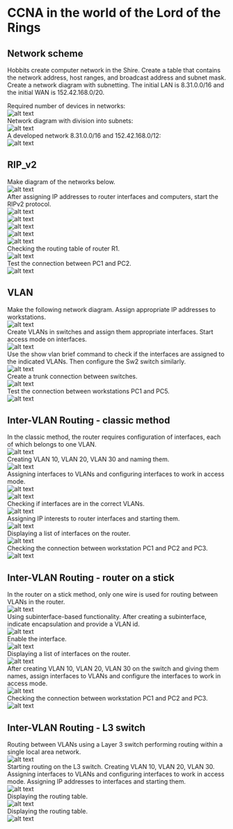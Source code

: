# CCNA in the world of the Lord of the Rings
## Network scheme
Hobbits create computer network in the Shire. Create a table that contains the network address, host ranges, and broadcast address and subnet mask. Create a network diagram with subnetting. The initial LAN is 8.31.0.0/16  and the initial WAN is 152.42.168.0/20.  
  
Required number of devices in networks:  
![alt text](./assets/network1.png)  
Network diagram with division into subnets:  
![alt text](./assets/network2.png)  
A developed network 8.31.0.0/16 and 152.42.168.0/12:  
![alt text](./assets/network3.png)  
## RIP_v2
Make diagram of the networks below.  
![alt text](./assets/network4.png)  
After assigning IP addresses to router interfaces and computers, start the RIPv2 protocol.  
![alt text](./assets/router1.png)  
![alt text](./assets/router2.png)  
![alt text](./assets/router3.png)  
![alt text](./assets/router4.png)  
![alt text](./assets/router5.png)  
Checking the routing table of router R1.  
![alt text](./assets/iproute.png)  
Test the connection between PC1 and PC2.  
![alt text](./assets/test.png)  
## VLAN
Make the following network diagram. Assign appropriate IP addresses to workstations.  
![alt text](./assets/vlan1.png)  
Create VLANs in switches and assign them appropriate interfaces. Start access mode on interfaces.  
![alt text](./assets/vlan2.png)  
Use the show vlan brief command to check if the interfaces are assigned to the indicated VLANs. Then configure the Sw2 switch similarly.  
![alt text](./assets/vlan3.png)  
Create a trunk connection between switches.  
![alt text](./assets/vlan4.png)  
Test the connection between workstations PC1 and PC5.  
![alt text](./assets/vlan5.png)  
## Inter-VLAN Routing - classic method
In the classic method, the router requires configuration of interfaces, each of which belongs to one VLAN.  
![alt text](./assets/inter-vlan-routing-classic-0.png)  
Creating VLAN 10, VLAN 20, VLAN 30 and naming them.  
![alt text](./assets/inter-vlan-routing-classic-1.png)  
Assigning interfaces to VLANs and configuring interfaces to work in access mode.  
![alt text](./assets/inter-vlan-routing-classic-2.png)  
![alt text](./assets/inter-vlan-routing-classic-3.png)  
Checking if interfaces are in the correct VLANs.  
![alt text](./assets/inter-vlan-routing-classic-4.png)  
Assigning IP interests to router interfaces and starting them.  
![alt text](./assets/inter-vlan-routing-classic-5.png)  
Displaying a list of interfaces on the router.  
![alt text](./assets/inter-vlan-routing-classic-6.png)  
Checking the connection between workstation PC1 and PC2 and PC3. 
![alt text](./assets/inter-vlan-routing-classic-7.png)  
## Inter-VLAN Routing - router on a stick
In the router on a stick method, only one wire is used for routing between VLANs in the router.  
![alt text](./assets/inter-vlan-routing-stick-0.png)  
Using subinterface-based functionality. After creating a subinterface, indicate encapsulation and provide a VLAN id.  
![alt text](./assets/inter-vlan-routing-stick-1.png)  
Enable the interface.  
![alt text](./assets/inter-vlan-routing-stick-2.png)  
Displaying a list of interfaces on the router.  
![alt text](./assets/inter-vlan-routing-stick-3.png)  
After creating VLAN 10, VLAN 20, VLAN 30 on the switch and giving them names, assign interfaces to VLANs and configure the interfaces to work in access mode.  
![alt text](./assets/inter-vlan-routing-stick-4.png)  
Checking the connection between workstation PC1 and PC2 and PC3.  
![alt text](./assets/inter-vlan-routing-stick-5.png)  
## Inter-VLAN Routing - L3 switch
Routing between VLANs using a Layer 3 switch performing routing within a single local area network.  
![alt text](./assets//inter-vlan-routing-L3-0.png)  
Starting routing on the L3 switch. Creating VLAN 10, VLAN 20, VLAN 30. 
Assigning interfaces to VLANs and configuring interfaces to work in access mode. Assigning IP addresses to interfaces and starting them.  
![alt text](./assets//inter-vlan-routing-L3-1.png)  
Displaying the routing table.  
![alt text](./assets//inter-vlan-routing-L3-2.png)  
Displaying the routing table.  
![alt text](./assets//inter-vlan-routing-L3-3.png)  
